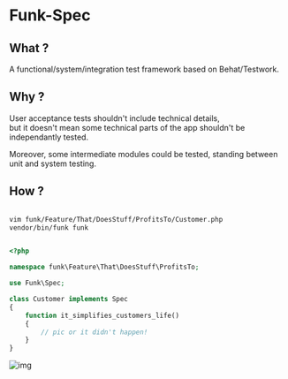 
Funk-Spec
=========


## What ?

A functional/system/integration test framework based on Behat/Testwork.

## Why ?

User acceptance tests shouldn't include technical details,  
but it doesn't mean some technical parts of the app shouldn't be independantly tested.

Moreover, some intermediate modules could be tested, standing between unit and system testing.

## How ?

``` bash

vim funk/Feature/That/DoesStuff/ProfitsTo/Customer.php
vendor/bin/funk funk
```


``` php

<?php

namespace funk\Feature\That\DoesStuff\ProfitsTo;

use Funk\Spec;

class Customer implements Spec
{
    function it_simplifies_customers_life()
    {
        // pic or it didn't happen!
    }
}

```

![img](https://raw.githubusercontent.com/funk-spec/funk-spec/master/funk.png)
